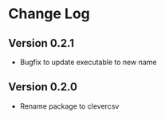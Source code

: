 # Change Log

## Version 0.2.1

* Bugfix to update executable to new name

## Version 0.2.0

* Rename package to clevercsv
